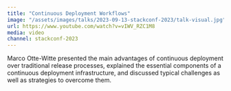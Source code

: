 ```yaml
---
title: "Continuous Deployment Workflows"
image: "/assets/images/talks/2023-09-13-stackconf-2023/talk-visual.jpg"
url: https://www.youtube.com/watch?v=vIWV_RZC1M8
media: video
channel: stackconf-2023
---
```


Marco Otte-Witte presented the main advantages of continuous deployment over traditional release processes, explained the essential components of a continuous deployment infrastructure, and discussed typical challenges as well as strategies to overcome them.
